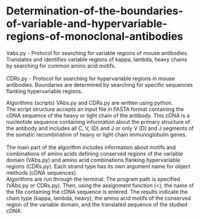 # Determination-of-the-boundaries-of-variable-and-hypervariable-regions-of-monoclonal-antibodies
Vabs.py - Protocol for searching for variable regions of mouse antibodies. Translates and identifies variable regions of kappa, lambda, heavy chains by searching for common amino acid motifs.<br>
<br>
CDRs.py - Protocol for searching for hypervariable regions in mouse antibodies. Boundaries are determined by searching for specific sequences flanking hypervariable regions.

Algorithms (scripts) VAbs.py and CDRs.py are written using python. <br>
The script structure accepts an input file in FASTA format containing the cDNA sequence of the heavy or light chain of the antibody.
This cDNA is a nucleotide sequence containing information about the primary structure of the antibody and includes all C, V, (D) and J or only V (D) and J segments of the somatic recombination of heavy or light chain immunoglobulin genes. <br><br>
The main part of the algorithm includes information about motifs and combinations of amino acids defining conserved regions of the variable domain (VAbs.py) and amino acid combinations flanking hypervariable regions (CDRs.py). Each strand type has its own argument name for object methods (cDNA sequences). <br>
Algorithms are run through the terminal. The program path is specified (VAbs.py or CDRs.py). Then, using the assignment function (<), the name of the file containing the cDNA sequence is entered. The results indicate the chain type (kappa, lambda, heavy), the amino acid motifs of the conserved region of the variable domain, and the translated sequence of the studied cDNA.

